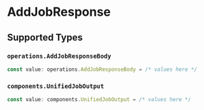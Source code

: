 # AddJobResponse


## Supported Types

### `operations.AddJobResponseBody`

```typescript
const value: operations.AddJobResponseBody = /* values here */
```

### `components.UnifiedJobOutput`

```typescript
const value: components.UnifiedJobOutput = /* values here */
```

